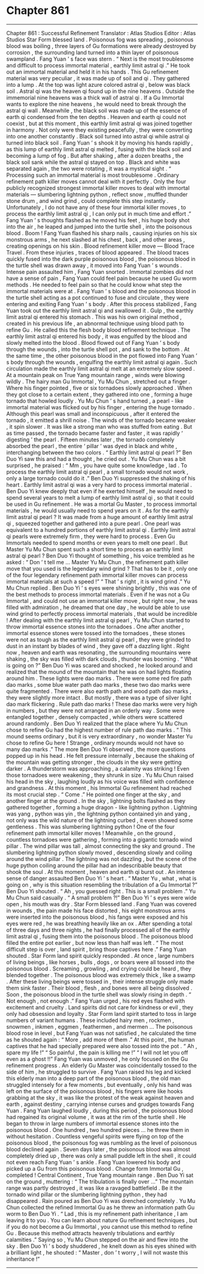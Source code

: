
# Chapter 861


---

Chapter 861 : Successful Refinement
Translator :
Atlas Studios
Editor :
Atlas Studios
Star Form blessed land .
Poisonous fog was spreading , poisonous blood was boiling , three layers of Gu formations were already destroyed by corrosion , the surrounding land turned into a thin layer of poisonous swampland .
Fang Yuan ’ s face was stern .
“ Next is the most troublesome and difficult to process immortal material , earthly limit astral qi .”
He took out an immortal material and held it in his hands .
This Gu refinement material was very peculiar , it was made up of soil and qi . They gathered into a lump .
At the top was light azure colored astral qi , below was black soil .
Astral qi was the heaven qi found up in the nine heavens . Outside the immemorial nine heavens was a thick wall of astral qi . If a Gu Immortal wants to explore the nine heavens , he would need to break through the astral qi wall .
Meanwhile , the black soil was made up of the essence of earth qi condensed from the ten depths .
Heaven and earth qi could not coexist , but at this moment , this earthly limit astral qi was joined together in harmony . Not only were they existing peacefully , they were converting into one another constantly . Black soil turned into astral qi while astral qi turned into black soil .
Fang Yuan ’ s shook it by moving his hands rapidly , as this lump of earthly limit astral qi melted , fusing with the black soil and becoming a lump of fog .
But after shaking , after a dozen breaths , the black soil sank while the astral qi stayed on top . Black and white was separated again , the two were rotating , it was a mystical sight .
“ Processing such an immortal material is most troublesome . Ordinary refinement path killer moves cannot deal with it perfectly . Only the four publicly recognized strongest immortal killer moves to deal with immortal materials — slumbering lightning python , reflect snow , muffled thunder stone drum , and wind grind , could complete this step instantly . Unfortunately , I do not have any of these four immortal killer moves , to process the earthly limit astral qi , I can only put in much time and effort .”
Fang Yuan ’ s thoughts flashed as he moved his feet , his huge body shot into the air , he leaped and jumped into the turtle shell , into the poisonous blood .
Boom !
Fang Yuan flashed his sharp nails , causing injuries on his six monstrous arms , he next slashed at his chest , back , and other areas , creating openings on his skin .
Blood refinement killer move — Blood Trace Travel .
From these injuries , traces of blood appeared .
The blood traces quickly fused into the dark purple poisonous blood , the poisonous blood in the turtle shell was drawn away , it moved into Fang Yuan ’ s wounds .
Intense pain assaulted him , Fang Yuan snorted .
Immortal zombies did not have a sense of pain , Fang Yuan could feel pain because he used Gu worm methods . He needed to feel pain so that he could know what step the immortal materials were at .
Fang Yuan ’ s blood and the poisonous blood in the turtle shell acting as a pot continued to fuse and circulate , they were entering and exiting Fang Yuan ’ s body .
After this process stabilized , Fang Yuan took out the earthly limit astral qi and swallowed it .
Gulp , the earthly limit astral qi entered his stomach .
This was his own original method , created in his previous life , an abnormal technique using blood path to refine Gu . He called this the flesh body blood refinement technique .
The earthly limit astral qi entered his body , it was engulfed by the blood and slowly melted into the blood .
Blood flowed out of Fang Yuan ’ s body through the wounds , into the turtle shell pot , and sank to the bottom .
At the same time , the other poisonous blood in the pot flowed into Fang Yuan ’ s body through the wounds , engulfing the earthly limit astral qi again .
Such circulation made the earthly limit astral qi melt at an extremely slow speed .
At a mountain peak on True Yang mountain range , winds were blowing wildly .
The hairy man Gu Immortal , Yu Mu Chun , stretched out a finger .
Where his finger pointed , five or six tornadoes slowly approached . When they got close to a certain extent , they gathered into one , forming a huge tornado that howled loudly .
Yu Mu Chun ’ s hand turned , a pearl - like immortal material was flicked out by his finger , entering the huge tornado .
Although this pearl was small and inconspicuous , after it entered the tornado , it emitted a shrill noise .
The winds of the tornado became weaker , it spin slower . It was like a strong man who was stuffed from eating .
But as time passed , the tornado became faster and faster , it was rapidly ‘ digesting ’ the pearl .
Fifteen minutes later , the tornado completely absorbed the pearl , the entire ‘ pillar ’ was dyed in black and white , interchanging between the two colors .
“ Earthly limit astral qi pearl ?” Ben Duo Yi saw this and had a thought , he cried out .
Yu Mu Chun was a bit surprised , he praised : “ Mm , you have quite some knowledge , lad . To process the earthly limit astral qi pearl , a small tornado would not work , only a large tornado could do it .”
Ben Duo Yi suppressed the shaking of his heart .
Earthly limit astral qi was a very hard to process immortal material . Ben Duo Yi knew deeply that even if he exerted himself , he would need to spend several years to melt a lump of earthly limit astral qi , so that it could be used in Gu refinement .
He was a mortal Gu Master , to process immortal materials , he would usually need to spend years on it .
As for the earthly limit astral qi pearl ?
It was made from a huge amount of earthly limit astral qi , squeezed together and gathered into a pure pearl . One pearl was equivalent to a hundred portions of earthly limit astral qi .
Earthly limit astral qi pearls were extremely firm , they were hard to process . Even Gu Immortals needed to spend months or even years to melt one pearl .
But Master Yu Mu Chun spent such a short time to process an earthly limit astral qi pearl ?
Ben Duo Yi thought of something , his voice trembled as he asked : “ Don ’ t tell me … Master Yu Mu Chun , the refinement path killer move that you used is the legendary wind grind ? That has to be it , only one of the four legendary refinement path immortal killer moves can process immortal materials at such a speed !”
“ That ’ s right , it is wind grind .” Yu Mu Chun replied .
Ben Duo Yi ’ s eyes were shining brightly , this was one of the best methods to process immortal materials . Even if he was not a Gu Immortal , and could not use an immortal killer move , but right now , he was filled with admiration , he dreamed that one day , he would be able to use wind grind to perfectly process immortal materials , that would be incredible !
After dealing with the earthly limit astral qi pearl , Yu Mu Chun started to throw immortal essence stones into the tornadoes .
One after another , immortal essence stones were tossed into the tornadoes , these stones were not as tough as the earthly limit astral qi pearl , they were grinded to dust in an instant by blades of wind , they gave off a dazzling light .
Right now , heaven and earth was resonating , the surrounding mountains were shaking , the sky was filled with dark clouds , thunder was booming .
“ What is going on ?” Ben Duo Yi was scared and shocked , he looked around and realized that the mound of the mountain that he was on had lights floating around him .
These lights were dao marks .
There were some red fire path dao marks , some blue water path dao marks , these two dao marks were quite fragmented . There were also earth path and wood path dao marks , they were slightly more intact . But mostly , there was a type of silver light dao mark flickering .
Rule path dao marks !
These dao marks were very high in numbers , but they were not arranged in an orderly way . Some were entangled together , densely compacted , while others were scattered around randomly .
Ben Duo Yi realized that the place where Yu Mu Chun chose to refine Gu had the highest number of rule path dao marks .
“ This mound seems ordinary , but it is very extraordinary , no wonder Master Yu chose to refine Gu here ! Strange , ordinary mounds would not have so many dao marks .” The more Ben Duo Yi observed , the more questions popped up in his head .
He felt pressure internally , because the shaking of the mountain was getting stronger , the clouds in the sky were getting darker .
A thunderstorm was approaching , a calamity was striking !
Even those tornadoes were weakening , they shrunk in size .
Yu Mu Chun raised his head in the sky , laughing loudly as his voice was filled with confidence and grandness .
At this moment , his Immortal Gu refinement had reached its most crucial step .
“ Come .” He pointed one finger at the sky , and another finger at the ground .
In the sky , lightning bolts flashed as they gathered together , forming a huge dragon - like lightning python .
Lightning was yang , python was yin , the lightning python contained yin and yang , not only was the wild nature of the lightning curbed , it even showed some gentleness .
This was slumbering lightning python !
One of the four refinement path immortal killer moves !
Meanwhile , on the ground , countless tornadoes were gathering , forming into a gigantic tornado wind pillar .
The wind pillar was tall , almost connecting the sky and ground . The slumbering lightning python slowly moved , descending slowly and coiling around the wind pillar .
The lightning was not dazzling , but the scene of the huge python coiling around the pillar had an indescribable beauty that shook the soul .
At this moment , heaven and earth qi burst out .
An intense sense of danger assaulted Ben Duo Yi ’ s heart .
“ Master Yu , what , what is going on , why is this situation resembling the tribulation of a Gu Immortal ?” Ben Duo Yi shouted .
“ Ah , you guessed right . This is a small problem .” Yu Mu Chun said casually .
“ A small problem ?!” Ben Duo Yi ’ s eyes were wide open , his mouth was dry .
Star Form blessed land .
Fang Yuan was covered in wounds , the pain made his face distorted , his eight monstrous arms were inserted into the poisonous blood , his fangs were exposed and his eyes were red , he was breathing heavily like an ox .
After spending a total of three days and three nights , he had finally processed all of the earthly limit astral qi , fusing them into the poisonous blood .
The poisonous blood filled the entire pot earlier , but now less than half was left .
“ The most difficult step is over , land spirit , bring those captives here .” Fang Yuan shouted .
Star Form land spirit quickly responded .
At once , large numbers of living beings , like horses , bulls , dogs , or boars were all tossed into the poisonous blood .
Screaming , growling , and crying could be heard , they blended together .
The poisonous blood was extremely thick , like a swamp . After these living beings were tossed in , their intense struggle only made them sink faster .
Their blood , flesh , and bones were all being dissolved .
Soon , the poisonous blood in the turtle shell was slowly rising in depth .
“ Not enough , not enough .” Fang Yuan urged , his red eyes flashed with excitement and cruelty .
Land spirits did not care for kindness or evil , they only had obsession and loyalty .
Star Form land spirit started to toss in large numbers of variant humans . These included hairy men , rockmen , snowmen , inkmen , eggmen , feathermen , and mermen …
The poisonous blood rose in level , but Fang Yuan was not satisfied , he calculated the time as he shouted again : “ More , add more of them .”
At this point , the human captives that he had specially prepared were also tossed into the pot .
“ Ah , spare my life !”
“ So painful , the pain is killing me !”
“ I will not let you off even as a ghost !!”
Fang Yuan was unmoved , he only focused on the Gu refinement progress . An elderly Gu Master was coincidentally tossed to the side of him , he struggled to survive .
Fang Yuan raised his leg and kicked this elderly man into a deep part of the poisonous blood , the old man struggled intensely for a few moments , but eventually , only his hand was left on the surface of the poisonous blood , his fingers were like hooks grabbing at the sky , it was like the protest of the weak against heaven and earth , against destiny , carrying intense curses and grudges towards Fang Yuan .
Fang Yuan laughed loudly , during this period , the poisonous blood had regained its original volume , it was at the rim of the turtle shell .
He began to throw in large numbers of immortal essence stones into the poisonous blood .
One hundred , two hundred pieces … he threw them in without hesitation .
Countless vengeful spirits were flying on top of the poisonous blood , the poisonous fog was rumbling as the level of poisonous blood declined again .
Seven days later , the poisonous blood was almost completely dried up , there was only a small puddle left in the shell , it could not even reach Fang Yuan ’ s ankle .
Fang Yuan lowered his body and picked up a Gu from this poisonous blood .
Change form Immortal Gu , completed !
Central Continent , True Yang mountain range .
Ben Duo Yi sat on the ground , muttering : “ The tribulation is finally over …”
The mountain range was partly destroyed , it was like a ravaged battlefield .
Be it the tornado wind pillar or the slumbering lightning python , they had disappeared .
Rain poured as Ben Duo Yi was drenched completely .
Yu Mu Chun collected the refined Immortal Gu as he threw an information path Gu worm to Ben Duo Yi .
“ Lad , this is my refinement path inheritance , I am leaving it to you . You can learn about nature Gu refinement techniques , but if you do not become a Gu Immortal , you cannot use this method to refine Gu . Because this method attracts heavenly tribulations and earthly calamities .”
Saying so , Yu Mu Chun stepped on the air and flew into the sky .
Ben Duo Yi ’ s body shuddered , he knelt down as his eyes shined with a brilliant light , he shouted : “ Master , don ’ t worry , I will not waste this inheritance !”

---

